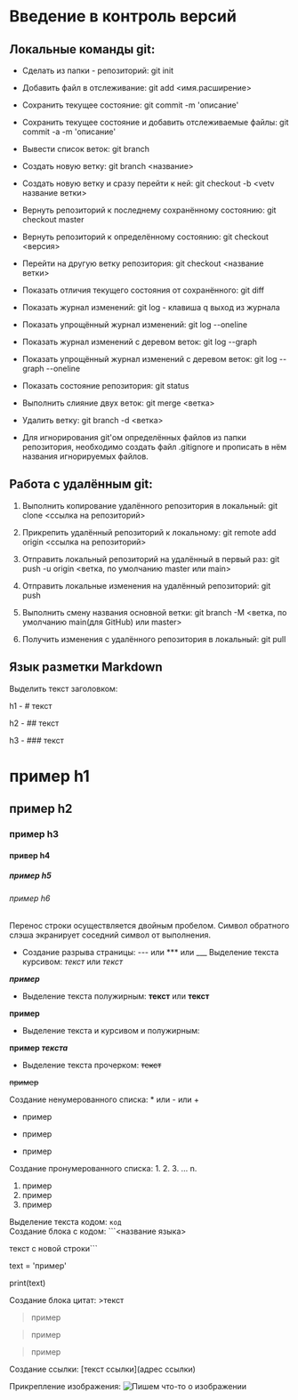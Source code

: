 # Введение в контроль версий
## Локальные команды git:
* Сделать из папки - репозиторий: git init

* Добавить файл в отслеживание: git add <имя.расширение>

* Сохранить текущее состояние: git commit -m 'описание'

* Сохранить текущее состояние и добавить отслеживаемые файлы: git commit -a -m 'описание'

* Вывести список веток: git branch

* Создать новую ветку: git branch <название>

* Создать новую ветку и сразу перейти к ней: git checkout -b <vetv название ветки>

* Вернуть репозиторий к последнему сохранённому состоянию: git checkout master

* Вернуть репозиторий к определённому состоянию: git checkout <версия>

* Перейти на другую ветку репозитория: git checkout <название ветки>

* Показать отличия текущего состояния от сохранённого: git diff

* Показать журнал изменений: git log - клавиша q выход из журнала

* Показать упрощённый журнал изменений: git log --oneline

* Показать журнал изменений с деревом веток: git log --graph

* Показать упрощённый журнал изменений с деревом веток: git log --graph --oneline

* Показать состояние репозитория: git status

* Выполнить слияние двух веток: git merge <ветка>

* Удалить ветку: git branch -d <ветка>

* Для игнорирования git'ом определённых файлов из папки репозитория, необходимо создать файл .gitignore и прописать в нём названия игнорируемых файлов.

## Работа с удалённым git:
1. Выполнить копирование удалённого репозитория в локальный: git clone <ссылка на репозиторий>

2. Прикрепить удалённый репозиторий к локальному: git remote add origin <ссылка на репозиторий>

3. Отправить локальный репозиторий на удалённый в первый раз: git push -u origin <ветка, по умолчанию master или main>

4. Отправить локальные изменения на удалённый репозиторий: git push

5. Выполнить смену названия основной ветки: git branch -M <ветка, по умолчанию main(для GitHub) или master>

6. Получить изменения с удалённого репозитория в локальный: git pull

## Язык разметки Markdown

Выделить текст заголовком: 

h1 - # текст

h2 - ## текст

h3 - ### текст

# пример h1 
## пример h2
### пример h3
#### привер h4
##### пример h5
###### пример h6

Перенос строки осуществляется двойным пробелом.
Символ обратного слэша экранирует соседний символ от выполнения.

* Создание разрыва страницы: --- или *** или ___
Выделение текста курсивом: *текст* или _текст_

___пример___

* Выделение текста полужирным: **текст** или __текст__

**пример**

* Выделение текста и курсивом и полужирным:

 **пример _текста_**


* Выделение текста прочерком: ~~текст~~

~~пример~~

Создание ненумерованного списка: * или - или +

* пример

+ пример

- пример

Создание пронумерованного списка: 1. 2. 3. ... n.

1. пример
2. пример
3. пример

Выделение текста кодом: `код`
\
Создание блока с кодом: ```<название языка>

 текст с новой строки```

text = 'пример'

print(text)

Создание блока цитат: >текст
> пример

> пример

> пример

Создание ссылки: [текст ссылки](адрес ссылки)

Прикрепление изображения: ![Пишем что-то о изображении](адрес_на_изображение)